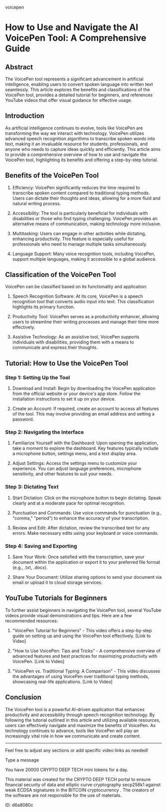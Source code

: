 voicepen
# How to Use and Navigate the AI VoicePen Tool: A Comprehensive Guide



## Abstract



The VoicePen tool represents a significant advancement in artificial intelligence, enabling users to convert spoken language into written text seamlessly. This article explores the benefits and classifications of the VoicePen tool, provides a detailed tutorial for beginners, and references YouTube videos that offer visual guidance for effective usage.



## Introduction



As artificial intelligence continues to evolve, tools like VoicePen are transforming the way we interact with technology. VoicePen utilizes advanced speech recognition algorithms to transcribe spoken words into text, making it an invaluable resource for students, professionals, and anyone who needs to capture ideas quickly and efficiently. This article aims to provide a comprehensive overview of how to use and navigate the VoicePen tool, highlighting its benefits and offering a step-by-step tutorial.



## Benefits of the VoicePen Tool



1. Efficiency: VoicePen significantly reduces the time required to transcribe spoken content compared to traditional typing methods. Users can dictate their thoughts and ideas, allowing for a more fluid and natural writing process.



2. Accessibility: The tool is particularly beneficial for individuals with disabilities or those who find typing challenging. VoicePen provides an alternative means of communication, making technology more inclusive.



3. Multitasking: Users can engage in other activities while dictating, enhancing productivity. This feature is especially useful for professionals who need to manage multiple tasks simultaneously.



4. Language Support: Many voice recognition tools, including VoicePen, support multiple languages, making it accessible to a global audience.



## Classification of the VoicePen Tool



VoicePen can be classified based on its functionality and application:



1. Speech Recognition Software: At its core, VoicePen is a speech recognition tool that converts audio input into text. This classification highlights its primary function.



2. Productivity Tool: VoicePen serves as a productivity enhancer, allowing users to streamline their writing processes and manage their time more effectively.



3. Assistive Technology: As an assistive tool, VoicePen supports individuals with disabilities, providing them with a means to communicate and express their thoughts.



## Tutorial: How to Use the VoicePen Tool



### Step 1: Setting Up the Tool



1. Download and Install: Begin by downloading the VoicePen application from the official website or your device's app store. Follow the installation instructions to set it up on your device.



2. Create an Account: If required, create an account to access all features of the tool. This may involve providing an email address and setting a password.



### Step 2: Navigating the Interface



1. Familiarize Yourself with the Dashboard: Upon opening the application, take a moment to explore the dashboard. Key features typically include a microphone button, settings menu, and a text display area.



2. Adjust Settings: Access the settings menu to customize your experience. You can adjust language preferences, microphone sensitivity, and other features to suit your needs.



### Step 3: Dictating Text



1. Start Dictation: Click on the microphone button to begin dictating. Speak clearly and at a moderate pace for optimal recognition.



2. Punctuation and Commands: Use voice commands for punctuation (e.g., "comma," "period") to enhance the accuracy of your transcription.



3. Review and Edit: After dictation, review the transcribed text for any errors. Make necessary edits using your keyboard or voice commands.



### Step 4: Saving and Exporting



1. Save Your Work: Once satisfied with the transcription, save your document within the application or export it to your preferred file format (e.g., .txt, .docx).



2. Share Your Document: Utilize sharing options to send your document via email or upload it to cloud storage services.



## YouTube Tutorials for Beginners



To further assist beginners in navigating the VoicePen tool, several YouTube videos provide visual demonstrations and tips. Here are a few recommended resources:



1. "VoicePen Tutorial for Beginners" - This video offers a step-by-step guide on setting up and using the VoicePen tool effectively. [Link to Video]



2. "How to Use VoicePen: Tips and Tricks" - A comprehensive overview of advanced features and best practices for maximizing productivity with VoicePen. [Link to Video]



3. "VoicePen vs. Traditional Typing: A Comparison" - This video discusses the advantages of using VoicePen over traditional typing methods, showcasing real-life applications. [Link to Video]



## Conclusion



The VoicePen tool is a powerful AI-driven application that enhances productivity and accessibility through speech recognition technology. By following the tutorial outlined in this article and utilizing available resources, users can effectively navigate and maximize the benefits of VoicePen. As technology continues to advance, tools like VoicePen will play an increasingly vital role in how we communicate and create content.



---



Feel free to adjust any sections or add specific video links as needed!



Type a message

You have 20000 CRYPTO DEEP TECH mini tokens for a day.


This material was created for the  CRYPTO DEEP TECH portal  to ensure financial security of data and elliptic curve cryptography  secp256k1 against weak ECDSA  signatures   in the  BITCOIN cryptocurrency . The creators of the software are not responsible for the use of materials.

 ID: d6a8080c
